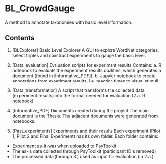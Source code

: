 # BL_CrowdGauge
A method to annotate taxonomies with basic level information.

## Contents

1. [BLExplorer] Basic Level Explorer
A GUI to explore WordNet categories, select triples and construct experiments to gauge the basic level.

2. [Data_evaluation] Evaluation scripts for experiment results
Contains:
 a. R notebook to evaluate the experiment results qualities, which generates a document (found in [Informative_PDF]).
 b. Jupyter notebook to create annotations from experiment results, i.e. reaction times to visual stimuli.

3. [Data_transformation]
A script that transforms the collected data (experiment results) into the format needed for evaluation (2.a. R notebook)

4. [Informative_PDF] Documents created during the project
The main document is the Thesis. The adjacent documents were generated from notebooks.

5. [Past_experiments] Experiments and their results
Each experiment (Pilot 1, Pilot 2 and Final Experiment) has its own folder.
Each folder contains:
 * Experiment as-it-was when uploaded to PsyToolkit
 * The as-is data collected through PsyToolkit (participant ID's removed)
 * The processed data (through 3.) used as input for evaluation (in 2.a.).